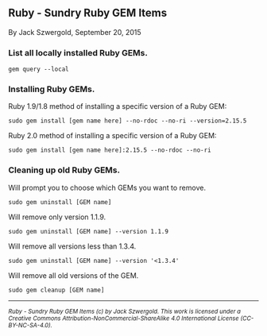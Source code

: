 ## Ruby - Sundry Ruby GEM Items

By Jack Szwergold, September 20, 2015

### List all locally installed Ruby GEMs.

    gem query --local

### Installing Ruby GEMs.

Ruby 1.9/1.8 method of installing a specific version of a Ruby GEM:

    sudo gem install [gem name here] --no-rdoc --no-ri --version=2.15.5

Ruby 2.0 method of installing a specific version of a Ruby GEM:

    sudo gem install [gem name here]:2.15.5 --no-rdoc --no-ri

### Cleaning up old Ruby GEMs.

Will prompt you to choose which GEMs you want to remove.

    sudo gem uninstall [GEM name]

Will remove only version 1.1.9.

    sudo gem uninstall [GEM name] --version 1.1.9

Will remove all versions less than 1.3.4.

    sudo gem uninstall [GEM name] --version '<1.3.4'

Will remove all old versions of the GEM.

    sudo gem cleanup [GEM name]

***

<sup>*Ruby - Sundry Ruby GEM Items (c) by Jack Szwergold. This work is licensed under a Creative Commons Attribution-NonCommercial-ShareAlike 4.0 International License (CC-BY-NC-SA-4.0).*</sup>
